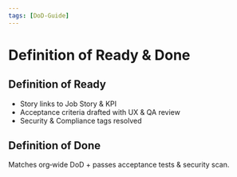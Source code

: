 ```yaml
---
tags: [DoD‑Guide]
---
```


# Definition of Ready & Done

## Definition of Ready
* Story links to Job Story & KPI
* Acceptance criteria drafted with UX & QA review
* Security & Compliance tags resolved

## Definition of Done
Matches org‑wide DoD + passes acceptance tests & security scan.
